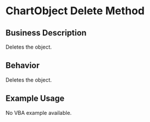 # ChartObject Delete Method

## Business Description
Deletes the object.

## Behavior
Deletes the object.

## Example Usage
No VBA example available.